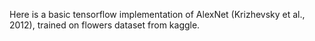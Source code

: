 Here is a basic tensorflow implementation of AlexNet (Krizhevsky et al., 2012), trained on flowers dataset from kaggle.
